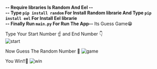 **-- Require libraries Is Random And Eel --** <br>
**-- Type ```pip install random``` For Install Random librarie And Type ```pip install eel``` For Install Eel librarie** <br>
**-- Finally Run ```main.py``` For Run The App--** 
Its Guess Game😁

Type Your Start Number ☝️ and End Number 👇<br>
![start](https://github.com/OmarShrif1/Guess-Game/assets/156568739/84cd9a2d-7e26-473d-a3ef-47e760055e23)


Now Guess The Random Number 🧐
![game](https://github.com/OmarShrif1/Guess-Game/assets/156568739/c502528e-c0e3-41d4-aa85-89d440e97368)

You Win!!🥳
![win](https://github.com/OmarShrif1/Guess-Game/assets/156568739/2c033e35-9fab-4bcb-9c0a-e7d662dd6fd8)
